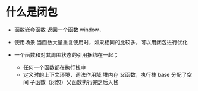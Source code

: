 # 什么是闭包
- 函数嵌套函数
  返回一个函数 window，

- 使用场景
  当函数大量重复使用时，如果相同的比较多，可以用闭包进行优化

- 一个函数和对其周围状态的引用捆绑在一起；
  - 任何一个函数都在执行栈中
  - 定义时的上下文环境，词法作用域 
    堆内存
    父函数，执行栈 base 分配了空间
    子函数（闭包）父函数执行完之后入栈